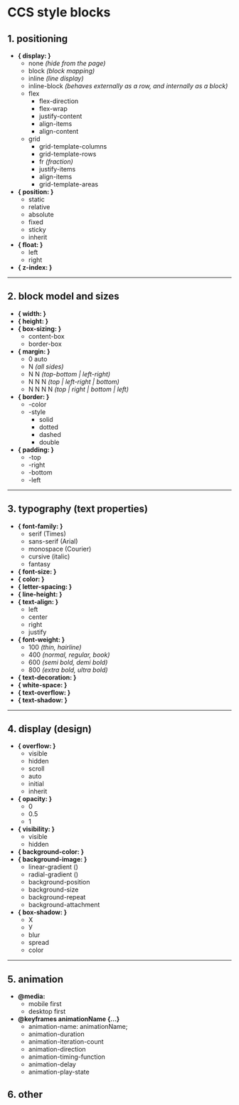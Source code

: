 # CCS style blocks

## 1. positioning

* **{ display: }**
    * none _(hide from the page)_
    * block _(block mapping)_
    * inline _(line display)_
    * inline-block  _(behaves externally as a row, and internally as a block)_
    * flex
        + flex-direction
        + flex-wrap
        + justify-content
        + align-items
        + align-content
    * grid
        + grid-template-columns
        + grid-template-rows
        + fr _(fraction)_
        + justify-items
        + align-items
        + grid-template-areas
* **{ position: }**
    * static
    * relative
    * absolute
    * fixed
    * sticky
    * inherit
* **{ float: }**
    * left
    * right
* **{ z-index: }**

___

## 2. block model and sizes

* **{ width: }**
* **{ height: }**
* **{ box-sizing: }**
    * content-box
    * border-box
* **{ margin: }**
    * 0 auto
    * N _(all sides)_
    * N N _(top-bottom | left-right)_
    * N N N _(top | left-right | bottom)_
    * N N N N _(top | right | bottom | left)_
* **{ border: }**
    * -color
    * -style
        + solid
        + dotted
        + dashed
        + double
* **{ padding: }**
    * -top
    * -right
    * -bottom
    * -left

___

## 3. typography (text properties)

* **{ font-family: }**
    * serif (Times)
    * sans-serif (Arial)
    * monospace (Courier)
    * cursive (italic)
    * fantasy
* **{ font-size: }**
* **{ color: }**
* **{ letter-spacing: }**
* **{ line-height: }**
* **{ text-align: }**
    * left
    * center
    * right
    * justify
* **{ font-weight: }**
    * 100 _(thin, hairline)_
    * 400 _(normal, regular, book)_
    * 600 _(semi bold, demi bold)_
    * 800 _(extra bold, ultra bold)_
* **{ text-decoration: }**
* **{ white-space: }**
* **{ text-overflow: }**
* **{ text-shadow: }**

___

## 4. display (design)

* **{ overflow: }**
    * visible
    * hidden
    * scroll
    * auto
    * initial
    * inherit
* **{ opacity: }**
    * 0
    * 0.5
    * 1
* **{ visibility: }**
    * visible
    * hidden
* **{ background-color: }**
* **{ background-image: }**
    * linear-gradient ()
    * radial-gradient ()
    * background-position
    * background-size
    * background-repeat
    * background-attachment
* **{ box-shadow: }**
    * Х
    * У
    * blur
    * spread
    * color

___

## 5. animation

* **@media:**
    + mobile first 
    + desktop first 
* **@keyframes animationName {...}**
    + animation-name: animationName;
    + animation-duration
    + animation-iteration-count
    + animation-direction
    + animation-timing-function
    + animation-delay
    + animation-play-state

## 6. other


